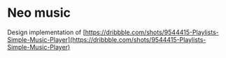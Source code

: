 #  Neo music

Design implementation of [https://dribbble.com/shots/9544415-Playlists-Simple-Music-Player](https://dribbble.com/shots/9544415-Playlists-Simple-Music-Player)




